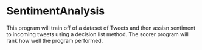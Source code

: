 # SentimentAnalysis

This program will train off of a dataset of Tweets and then assisn sentiment to incoming tweets using a decision list method.  The scorer program will rank how well the program performed.
